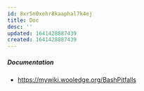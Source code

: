 ```yaml
---
id: 8xr5n0xehr8kaaphal7k4ej
title: Doc
desc: ''
updated: 1641428887439
created: 1641428887439
---
```



##### Documentation

- <https://mywiki.wooledge.org/BashPitfalls>
